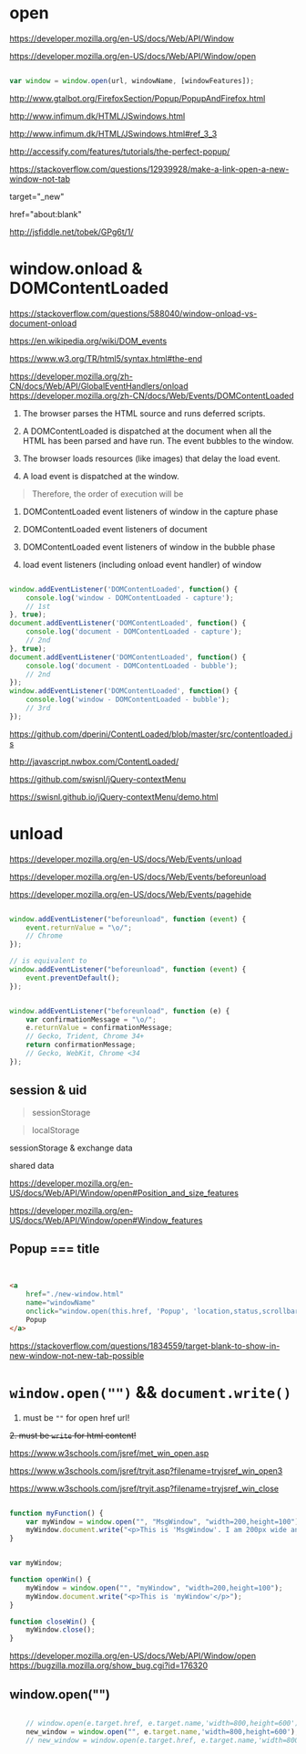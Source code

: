 # open


https://developer.mozilla.org/en-US/docs/Web/API/Window

https://developer.mozilla.org/en-US/docs/Web/API/Window/open



```js

var window = window.open(url, windowName, [windowFeatures]);


```


http://www.gtalbot.org/FirefoxSection/Popup/PopupAndFirefox.html


http://www.infimum.dk/HTML/JSwindows.html

http://www.infimum.dk/HTML/JSwindows.html#ref_3_3


http://accessify.com/features/tutorials/the-perfect-popup/


https://stackoverflow.com/questions/12939928/make-a-link-open-a-new-window-not-tab


target="_new"

href="about:blank"

http://jsfiddle.net/tobek/GPg6t/1/


# window.onload & DOMContentLoaded


https://stackoverflow.com/questions/588040/window-onload-vs-document-onload

https://en.wikipedia.org/wiki/DOM_events

https://www.w3.org/TR/html5/syntax.html#the-end


https://developer.mozilla.org/zh-CN/docs/Web/API/GlobalEventHandlers/onload
https://developer.mozilla.org/zh-CN/docs/Web/Events/DOMContentLoaded



1. The browser parses the HTML source and runs deferred scripts.

2. A DOMContentLoaded is dispatched at the document when all the HTML has been parsed and have run.
The event bubbles to the window.

3. The browser loads resources (like images) that delay the load event.

4. A load event is dispatched at the window.


> Therefore, the order of execution will be

1. DOMContentLoaded event listeners of window in the capture phase

2. DOMContentLoaded event listeners of document

3. DOMContentLoaded event listeners of window in the bubble phase

4. load event listeners (including onload event handler) of window




```js

window.addEventListener('DOMContentLoaded', function() {
    console.log('window - DOMContentLoaded - capture');
    // 1st
}, true);
document.addEventListener('DOMContentLoaded', function() {
    console.log('document - DOMContentLoaded - capture');
    // 2nd
}, true);
document.addEventListener('DOMContentLoaded', function() {
    console.log('document - DOMContentLoaded - bubble');
    // 2nd
});
window.addEventListener('DOMContentLoaded', function() {
    console.log('window - DOMContentLoaded - bubble');
    // 3rd
});

```




https://github.com/dperini/ContentLoaded/blob/master/src/contentloaded.js

http://javascript.nwbox.com/ContentLoaded/


https://github.com/swisnl/jQuery-contextMenu

https://swisnl.github.io/jQuery-contextMenu/demo.html



# unload

https://developer.mozilla.org/en-US/docs/Web/Events/unload

https://developer.mozilla.org/en-US/docs/Web/Events/beforeunload

https://developer.mozilla.org/en-US/docs/Web/Events/pagehide



```js

window.addEventListener("beforeunload", function (event) {
    event.returnValue = "\o/";
    // Chrome
});

// is equivalent to
window.addEventListener("beforeunload", function (event) {
    event.preventDefault();
});


window.addEventListener("beforeunload", function (e) {
    var confirmationMessage = "\o/";
    e.returnValue = confirmationMessage;
    // Gecko, Trident, Chrome 34+
    return confirmationMessage;
    // Gecko, WebKit, Chrome <34
});
```





## session & uid

> sessionStorage

> localStorage


sessionStorage & exchange data


shared data



https://developer.mozilla.org/en-US/docs/Web/API/Window/open#Position_and_size_features

https://developer.mozilla.org/en-US/docs/Web/API/Window/open#Window_features



## Popup === title


```html


<a
    href="./new-window.html"
    name="windowName"
    onclick="window.open(this.href, 'Popup', 'location,status,scrollbars,resizable,width=800, height=800');return false;">
    Popup
</a>


```


https://stackoverflow.com/questions/1834559/target-blank-to-show-in-new-window-not-new-tab-possible




# `window.open("")`  && `document.write()`

1.  must be `""` for open href url!

<del>2.  must be `write` for html content!</del>

https://www.w3schools.com/jsref/met_win_open.asp

https://www.w3schools.com/jsref/tryit.asp?filename=tryjsref_win_open3

https://www.w3schools.com/jsref/tryit.asp?filename=tryjsref_win_close


```js

function myFunction() {
    var myWindow = window.open("", "MsgWindow", "width=200,height=100");
    myWindow.document.write("<p>This is 'MsgWindow'. I am 200px wide and 100px tall!</p>");
}


var myWindow;

function openWin() {
    myWindow = window.open("", "myWindow", "width=200,height=100");
    myWindow.document.write("<p>This is 'myWindow'</p>");
}

function closeWin() {
    myWindow.close();
}

```




https://developer.mozilla.org/en-US/docs/Web/API/Window/open
https://bugzilla.mozilla.org/show_bug.cgi?id=176320

## window.open("")

```js

    // window.open(e.target.href, e.target.name,'width=800,height=600');
    new_window = window.open("", e.target.name,'width=800,height=600');
    // new_window = window.open(e.target.href, e.target.name,'width=800,height=600');
```

